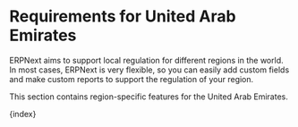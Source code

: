 <!-- add-breadcrumbs -->
# Requirements for United Arab Emirates

ERPNext aims to support local regulation for different regions in the world. In most cases, ERPNext is very flexible, so you can easily add custom fields and make custom reports to support the regulation of your region.

This section contains region-specific features for the United Arab Emirates.

{index}
